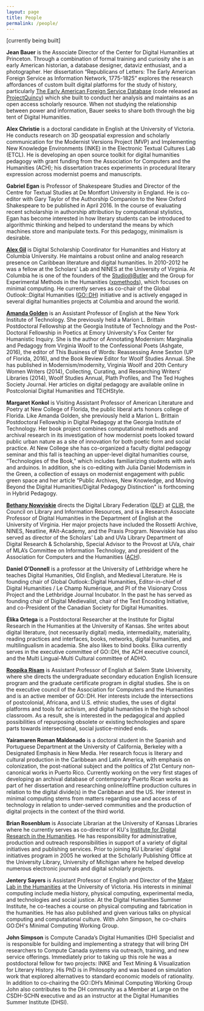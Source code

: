 ```yaml
---
layout: page
title: People
permalink: /people/
---
```


[currently being built]

**Jean Bauer** is the Associate Director of the Center for Digital Humanities at Princeton.  Through a combination of formal training and curiosity she is an early American historian, a database designer, dataviz enthusiast, and a photographer. Her dissertation “Republicans of Letters: The Early American Foreign Service as Information Network, 1775-1825” explores the research affordances of custom built digital platforms for the study of history, particularly [The Early American Foreign Service Database](www.eafsd.org) (code released as [ProjectQuincy](projectquincy.org)) which she built to conduct her analysis and maintains as an open access scholarly resource.  When not studying the relationship between power and information, Bauer seeks to share both through the big tent of Digital Humanities.

**Alex Christie** is a doctoral candidate in English at the University of Victoria. He conducts research on 3D geospatial expression and scholarly communication for the Modernist Versions Project (MVP) and Implementing New Knowledge Environments (INKE) in the Electronic Textual Cultures Lab (ETCL). He is developing an open source toolkit for digital humanities pedagogy with grant funding from the Association for Computers and the Humanities (ACH); his dissertation traces experiments in procedural literary expression across modernist poems and manuscripts.

**Gabriel Egan** is Professor of Shakespeare Studies and Director of the Centre for Textual Studies at De Montfort University in England. He is co-editor with Gary Taylor of the Authorship Companion to the New Oxford Shakespeare to be published in April 2016. In the course of evaluating recent scholarship in authorship attribution by computational stylistics, Egan has become interested in how literary students can be introduced to algorithmic thinking and helped to understand the means by which machines store and manipulate texts. For this pedagogy, minimalism is desirable.

**[Alex Gil](http://www.elotroalex.com)** is Digital Scholarship Coordinator for Humanities and History at Columbia University. He maintains a robust online and analog research presence on Caribbean literature and digital humanities. In 2010-2012 he was a fellow at the Scholars' Lab and NINES at the University of Virginia. At Columbia he is one of the founders of the [Studio@Butler](https://studio.cul.columbia.edu/) and the Group for Experimental Methods in the Humanities ([xpmethods](http://xpmethod.plaintext.in/)), which focuses on minimal computing. He currently serves as co-chair of the Global Outlook::Digital Humanities ([GO::DH](http://www.globaloutlookdh.org/)) initiative and is actively engaged in several digital humanities projects at Columbia and around the world.

**[Amanda Golden](www.agoldenphd.com)** is an Assistant Professor of English at the New York Institute of Technology. She previously held a Marion L. Brittain Postdoctoral Fellowship at the Georgia Institute of Technology and the Post-Doctoral Fellowship in Poetics at Emory University's Fox Center for Humanistic Inquiry. She is the author of Annotating Modernism: Marginalia and Pedagogy from Virginia Woolf to the Confessional Poets (Ashgate, 2016), the editor of This Business of Words: Reassessing Anne Sexton (UP of Florida, 2016), and the Book Review Editor for Woolf Studies Annual. She has published in Modernism/modernity, Virginia Woolf and 20th Century Women Writers (2014), Collecting, Curating, and Researching Writers’ Libraries (2014), Woolf Studies Annual, Plath Profiles, and The Ted Hughes Society Journal. Her articles on digital pedagogy are available online in Postcolonial Digital Humanities and TECHStyle.

**Margaret Konkol** is Visiting Assistant Professor of American Literature and Poetry at New College of Florida, the public liberal arts honors college of Florida. Like Amanda Golden, she previously held a Marion L. Brittain Postdoctoral Fellowship in Digital Pedagogy at the Georgia Institute of Technology. Her book project combines computational methods and archival research in its investigation of how modernist poets looked toward public urban nature as a site of innovation for both poetic form and social practice. At New College she has co-organized a faculty digital pedagogy seminar and this fall is teaching an upper-level digital humanities course, “Technologies of the Book,” which includes familiarizing students with awls and arduinos. In addition, she is co-editing with Julia Daniel Modernism in the Green, a collection of essays on modernist engagement with public green space and her article “Public Archives, New Knowledge, and Moving Beyond the Digital Humanities/Digital Pedagogy Distinction" is forthcoming in Hybrid Pedagogy. 

**[Bethany Nowviskie](http://nowviskie.org/)** directs the Digital Library Federation ([DLF](http://www.diglib.org/)) at [CLIR](http://www.clir.org/), the Council on Library and Information Resources, and is a Research Associate Professor of Digital Humanities in the Department of English at the University of Virginia. Her major projects have included the Rossetti Archive, NINES, Neatline, #Alt-Academy, and the Praxis Program. Nowviskie has also served as director of the Scholars’ Lab and UVa Library Department of Digital Research & Scholarship, Special Advisor to the Provost at UVa, chair of MLA’s Committee on Information Technology, and president of the Association for Computers and the Humanities ([ACH](http://ach.org/)). 

**Daniel O'Donnell** is a professor at the University of Lethbridge where he teaches Digital Humanities, Old English, and Medieval Literature. He is founding chair of Global Outlook::Digital Humanities, Editor-in-chief of Digital Humanities / Le Champ Numérique, and PI of the Visionary Cross Project and the Lethbridge Journal Incubator. In the past he has served as founding chair of Digital Medievalist, chair of the Text Encoding Initiative, and co-President of the Canadian Society for Digital Humanities.

**Élika Ortega** is a Postdoctoral Researcher at the Institute for Digital Research in the Humanities at the University of Kansas. She writes about digital literature, (not necessarily digital) media, intermediality, materiality, reading practices and interfaces, books, networks, digital humanities, and multilingualism in academia. She also likes to bind books. Élika currently serves in the executive committee of GO::DH, the ACH executive council, and the Multi Lingual-Multi Cultural committee of ADHO. 


**[Roopika Risam](http://roopikarisam.com/)** is Assistant Professor of English at Salem State University, where she directs the undergraduate secondary education English licensure program and the graduate certificate program in digital studies. She is on the executive council of the Association for Computers and the Humanities and is an active member of GO::DH. Her interests include the intersections of postcolonial, Africana, and U.S. ethnic studies, the uses of digital platforms and tools for activism, and digital humanities in the high school classroom. As a result, she is interested in the pedagogical and applied possibilities of repurposing obsolete or existing technologies and spare parts towards intersectional, social justice-minded ends.

**Yairamaren Roman Maldonado** is a doctoral student in the Spanish and Portuguese Department at the University of California, Berkeley with a Designated Emphasis in New Media. Her research focus is literary and cultural production in the Caribbean and Latin America, with emphasis on colonization, the post-national subject and the politics of 21st Century non-canonical works in Puerto Rico. Currently working on the very first stages of developing an archival database of contemporary Puerto Rican works as part of her dissertation and researching online/offline production cultures in relation to the digital divide(s) in the Caribbean and the US. Her interest in minimal computing stems from matters regarding use and access of technology in relation to under-served communities and the production of digital projects in the context of the third world.

**Brian Rosenblum** is Associate Librarian at the University of Kansas Libraries where he currently serves as co-director of KU's [Institute for Digital Research in the Humanities](http://idrh.ku.edu). He has responsibility for administrative, production and outreach responsibilities in support of a variety of digital initiatives and publishing services. Prior to joining KU Libraries’ digital initiatives program in 2005 he worked at the Scholarly Publishing Office at the University Library, University of Michigan where he helped develop numerous electronic journals and digital scholarly projects.

**Jentery Sayers** is Assistant Professor of English and Director of the [Maker Lab in the Humanities](http://maker.uvic.ca/) at the University of Victoria. His interests in minimal computing include media history, physical computing, experimental media, and technologies and social justice. At the Digital Humanities Summer Institute, he co-teaches a course on physical computing and fabrication in the humanities. He has also published and given various talks on physical computing and computational culture. With John Simpson, he co-chairs GO:DH's Minimal Computing Working Group. 

**John Simpson** is Compute Canada’s Digital Humanities (DH) Specialist and is responsible for building and implementing a strategy that will bring DH researchers to Compute Canada systems via outreach, training, and new service offerings. Immediately prior to taking up this role he was a postdoctoral fellow for two projects: INKE and Text Mining & Visualization for Literary History. His PhD is in Philosophy and was based on simulation work that explored alternatives to standard economic models of rationality. In addition to co-chairing the GO::DH’s Minimal Computing Working Group John also contributes to the DH community as a Member at Large on the CSDH-SCHN executive and as an instructor at the Digital Humanities Summer Institute (DHSI).
